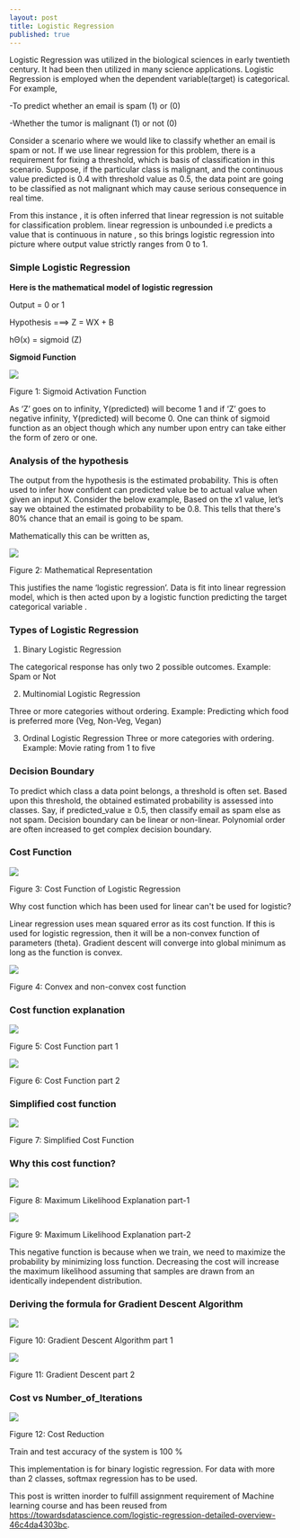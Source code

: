 ```yaml
---
layout: post
title: Logistic Regression
published: true
---
```


Logistic Regression was utilized in the biological sciences in early
twentieth century. It had been then utilized
in many science applications. Logistic Regression is
employed when the dependent variable(target) is categorical.
For example,

-To predict whether an email is spam (1) or (0)

-Whether the tumor is malignant (1) or not (0)

Consider a scenario where we would like to classify whether an email is spam or not. If we use linear regression for this
problem, there is a requirement for fixing a threshold, which is basis of classification in this scenario. Suppose, if the particular class is malignant, and the continuous  value predicted is 0.4 with threshold value as 0.5, the data point are going to be classified as not malignant which may cause serious consequence in real time.

From this instance , it is often inferred that linear regression is not  suitable for classification problem. linear regression is unbounded i.e predicts a value that is continuous in nature , so this brings logistic regression into
picture where output value strictly ranges from 0 to 1.

### **Simple Logistic Regression**

**Here is the mathematical model of logistic regression**

Output = 0 or 1

Hypothesis ===> Z = WX + B

hΘ(x) = sigmoid (Z)

**Sigmoid Function** 

![](https://res.cloudinary.com/dra6leodq/image/upload/v1629092524/sigmoid_fxn_litvi5.png)

Figure 1: Sigmoid Activation Function

As ‘Z’ goes on to infinity, Y(predicted) will become 1 and if ‘Z’ goes to negative infinity, Y(predicted) will become 0. One can think of sigmoid function as  an object though which any number upon entry can take either the form of zero or one.

### **Analysis of the hypothesis**



The output from the hypothesis is the estimated
probability. This is often used to infer how confident can predicted
value be to actual value when given an input X. Consider the below
example,
Based on the x1 value, let’s say we obtained the estimated
probability to be 0.8. This tells that there&#39;s 80% chance that an email is going to be spam.

Mathematically this can be written as,

![](https://res.cloudinary.com/dra6leodq/image/upload/v1629092521/mathemarical_representation_idsuas.png)

Figure 2: Mathematical Representation

This justifies the name ‘logistic regression’. Data is fit
into linear regression model, which is then acted upon by a logistic function predicting the target categorical variable .

### **Types of Logistic Regression**

1. Binary Logistic Regression

The categorical response has only two 2 possible outcomes.
Example: Spam or Not

2. Multinomial Logistic Regression

Three or more categories without ordering. Example: Predicting
which food is preferred more (Veg, Non-Veg, Vegan)

3. Ordinal Logistic Regression
Three or more categories with ordering. Example: Movie rating
from 1 to five

### **Decision Boundary**

To predict which class a data point belongs, a threshold is
often set. Based upon this threshold, the obtained estimated
probability is assessed into classes.
Say, if predicted_value ≥ 0.5, then classify email as spam else as
not spam.
Decision boundary can be linear or non-linear. Polynomial
order are often increased to get complex decision boundary.

### **Cost Function**

![](https://res.cloudinary.com/dra6leodq/image/upload/v1629092520/cost_function_of_logistic_regression_uuk3fp.png)

Figure 3: Cost Function of Logistic Regression


Why cost function which has been used for linear can&#39;t be used for
logistic?

Linear regression uses mean squared error as its cost function.
If this is used for logistic regression, then it will be a non-convex function of parameters (theta). Gradient descent will converge into global minimum as long as the function is convex.

![](https://res.cloudinary.com/dra6leodq/image/upload/v1629092519/convex_and_non_convex_functions_jkepda.png)

Figure 4: Convex and non-convex cost function

### **Cost function explanation**

![](https://res.cloudinary.com/dra6leodq/image/upload/v1629092529/cost_function_explanation_xf3dls.png)

Figure 5: Cost Function part 1

![](https://res.cloudinary.com/dra6leodq/image/upload/v1629092522/cost_function_explanation_part_2_d7sveo.png)

Figure 6: Cost Function part 2

### **Simplified cost function**

![](https://res.cloudinary.com/dra6leodq/image/upload/v1629092525/simplified_cost_function_gs675n.png)

Figure 7: Simplified Cost Function


### **Why this cost function?**

![](https://res.cloudinary.com/dra6leodq/image/upload/v1629092528/maximum_likelyhood_explanation_part_1_fznvrp.png)

Figure 8: Maximum Likelihood Explanation part-1

![](https://res.cloudinary.com/dra6leodq/image/upload/v1629092528/maximum_likelyhood_explanation_part_2_rggwt5.png)

Figure 9: Maximum Likelihood Explanation part-2

This negative function is because when we train, we need to maximize the probability by minimizing loss function. Decreasing the cost will increase the maximum likelihood assuming that samples are drawn from an identically independent distribution.

### **Deriving the formula for Gradient Descent Algorithm**

![](https://res.cloudinary.com/dra6leodq/image/upload/v1629092527/gradient_part_1_utlzbh.png)

Figure 10: Gradient Descent Algorithm part 1

![](https://res.cloudinary.com/dra6leodq/image/upload/v1629092528/gradient_part_2_fzngj6.png)

Figure 11: Gradient Descent part 2

### **Cost vs Number_of_Iterations**

![](https://res.cloudinary.com/dra6leodq/image/upload/v1629182601/cost_vs_iterr_zo2j0c.png)

Figure 12: Cost Reduction

Train and test accuracy of the system is 100 %

This implementation is for binary logistic regression. For data with more than 2 classes, softmax regression has to be used.

This post is written inorder to fulfill assignment requirement of Machine learning course and has been reused from 
https://towardsdatascience.com/logistic-regression-detailed-overview-46c4da4303bc.
